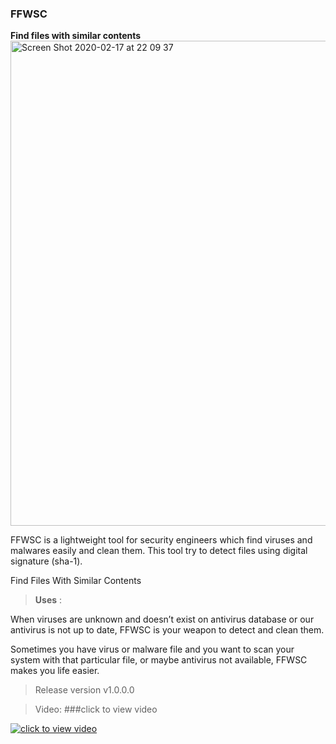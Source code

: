 ### FFWSC
**Find files with similar contents** 
<img width="776" alt="Screen Shot 2020-02-17 at 22 09 37" src="https://user-images.githubusercontent.com/56797886/74680008-b2a07c00-51d4-11ea-9d87-190c946a22a1.png">

FFWSC is a lightweight tool for security engineers which find viruses and malwares easily and clean them.
This tool try to detect files using digital signature (sha-1).

Find Files With Similar Contents 


>**Uses** : 

When viruses are unknown and doesn’t exist on antivirus database or our antivirus is not up to date, FFWSC is your weapon to detect and clean them.

Sometimes you have virus or malware file and you want to scan your system with that particular file, or maybe antivirus not available, FFWSC makes you life easier.


>Release version v1.0.0.0 


>Video: 
###click to view video

[![click to view video](https://img.youtube.com/vi/TYSHs0s6JrA/0.jpg)](https://www.youtube.com/watch?v=TYSHs0s6JrA)
